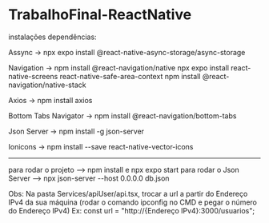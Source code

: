# TrabalhoFinal-ReactNative

instalações dependências:

Assync -> npx expo install @react-native-async-storage/async-storage

Navigation -> npm install @react-navigation/native npx expo install react-native-screens react-native-safe-area-context npm install @react-navigation/native-stack

Axios -> npm install axios

Bottom Tabs Navigator -> npm install @react-navigation/bottom-tabs

Json Server -> npm install -g json-server

Ionicons -> npm install --save react-native-vector-icons

-------------------

para rodar o projeto --> npm install e npx expo start
para rodar o Json Server --> npx json-server --host 0.0.0.0 db.json

Obs: Na pasta Services/apiUser/api.tsx, trocar a url a partir do Endereço IPv4 da sua máquina (rodar o comando ipconfig no CMD e pegar o número do Endereço IPv4)
Ex: const url = "http://{Endereço IPv4}:3000/usuarios";

